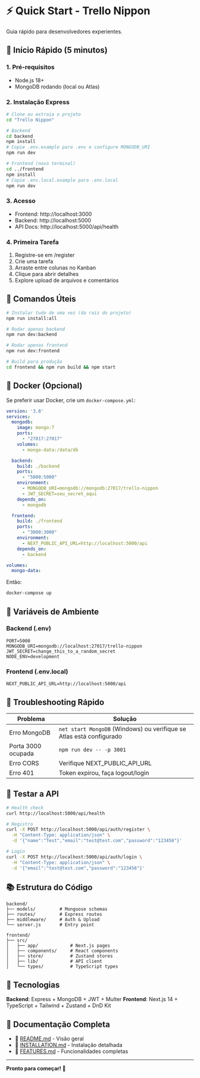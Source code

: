 # ⚡ Quick Start - Trello Nippon

Guia rápido para desenvolvedores experientes.

## 🏃 Início Rápido (5 minutos)

### 1. Pré-requisitos
- Node.js 18+
- MongoDB rodando (local ou Atlas)

### 2. Instalação Express

```bash
# Clone ou extraia o projeto
cd "Trello Nippon"

# Backend
cd backend
npm install
# Copie .env.example para .env e configure MONGODB_URI
npm run dev

# Frontend (novo terminal)
cd ../frontend
npm install
# Copie .env.local.example para .env.local
npm run dev
```

### 3. Acesso
- Frontend: http://localhost:3000
- Backend: http://localhost:5000
- API Docs: http://localhost:5000/api/health

### 4. Primeira Tarefa
1. Registre-se em /register
2. Crie uma tarefa
3. Arraste entre colunas no Kanban
4. Clique para abrir detalhes
5. Explore upload de arquivos e comentários

## 🎯 Comandos Úteis

```bash
# Instalar tudo de uma vez (da raiz do projeto)
npm run install:all

# Rodar apenas backend
npm run dev:backend

# Rodar apenas frontend
npm run dev:frontend

# Build para produção
cd frontend && npm run build && npm start
```

## 🐳 Docker (Opcional)

Se preferir usar Docker, crie um `docker-compose.yml`:

```yaml
version: '3.8'
services:
  mongodb:
    image: mongo:7
    ports:
      - "27017:27017"
    volumes:
      - mongo-data:/data/db

  backend:
    build: ./backend
    ports:
      - "5000:5000"
    environment:
      - MONGODB_URI=mongodb://mongodb:27017/trello-nippon
      - JWT_SECRET=seu_secret_aqui
    depends_on:
      - mongodb

  frontend:
    build: ./frontend
    ports:
      - "3000:3000"
    environment:
      - NEXT_PUBLIC_API_URL=http://localhost:5000/api
    depends_on:
      - backend

volumes:
  mongo-data:
```

Então:
```bash
docker-compose up
```

## 📝 Variáveis de Ambiente

### Backend (.env)
```env
PORT=5000
MONGODB_URI=mongodb://localhost:27017/trello-nippon
JWT_SECRET=change_this_to_a_random_secret
NODE_ENV=development
```

### Frontend (.env.local)
```env
NEXT_PUBLIC_API_URL=http://localhost:5000/api
```

## 🔧 Troubleshooting Rápido

| Problema | Solução |
|----------|---------|
| Erro MongoDB | `net start MongoDB` (Windows) ou verifique se Atlas está configurado |
| Porta 3000 ocupada | `npm run dev -- -p 3001` |
| Erro CORS | Verifique NEXT_PUBLIC_API_URL |
| Erro 401 | Token expirou, faça logout/login |

## 🧪 Testar a API

```bash
# Health check
curl http://localhost:5000/api/health

# Registro
curl -X POST http://localhost:5000/api/auth/register \
  -H "Content-Type: application/json" \
  -d '{"name":"Test","email":"test@test.com","password":"123456"}'

# Login
curl -X POST http://localhost:5000/api/auth/login \
  -H "Content-Type: application/json" \
  -d '{"email":"test@test.com","password":"123456"}'
```

## 📚 Estrutura do Código

```
backend/
├── models/         # Mongoose schemas
├── routes/         # Express routes
├── middleware/     # Auth & Upload
└── server.js       # Entry point

frontend/
├── src/
│   ├── app/            # Next.js pages
│   ├── components/     # React components
│   ├── store/          # Zustand stores
│   ├── lib/            # API client
│   └── types/          # TypeScript types
```

## 🎨 Tecnologias

**Backend**: Express + MongoDB + JWT + Multer
**Frontend**: Next.js 14 + TypeScript + Tailwind + Zustand + DnD Kit

## 📖 Documentação Completa

- 📘 [README.md](README.md) - Visão geral
- 📗 [INSTALLATION.md](INSTALLATION.md) - Instalação detalhada
- 📕 [FEATURES.md](FEATURES.md) - Funcionalidades completas

---

**Pronto para começar! 🚀**

